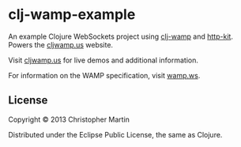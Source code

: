 # clj-wamp-example

An example Clojure WebSockets project using [clj-wamp](https://github.com/cgmartin/clj-wamp)
and [http-kit](http://http-kit.org/). Powers the [cljwamp.us](http://cljwamp.us) website.

Visit [cljwamp.us](http://cljwamp.us) for live demos and additional information.

For information on the WAMP specification, visit [wamp.ws](http://wamp.ws).

## License

Copyright © 2013 Christopher Martin

Distributed under the Eclipse Public License, the same as Clojure.
